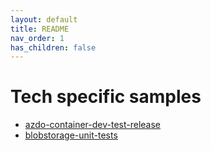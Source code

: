 ```yaml
---
layout: default
title: README
nav_order: 1
has_children: false
---
```


# Tech specific samples

- [azdo-container-dev-test-release](azdo-container-dev-test-release/README.md)
- [blobstorage-unit-tests](blobstorage-unit-tests/README.md)
